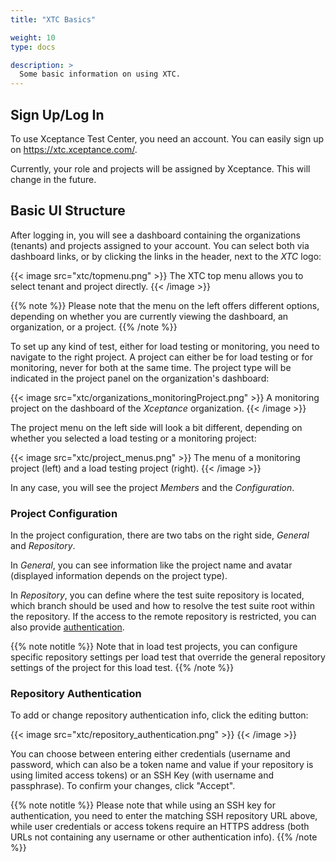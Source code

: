 ```yaml
---
title: "XTC Basics"

weight: 10
type: docs

description: >
  Some basic information on using XTC.
---
```


## Sign Up/Log In

To use Xceptance Test Center, you need an account. You can easily sign up on https://xtc.xceptance.com/.

Currently, your role and projects will be assigned by Xceptance. This will change in the future.

## Basic UI Structure

After logging in, you will see a dashboard containing the organizations (tenants) and projects assigned to your account. You can select both via dashboard links, or by clicking the links in the header, next to the _XTC_ logo:

{{< image src="xtc/topmenu.png" >}}
The XTC top menu allows you to select tenant and project directly. 
{{< /image >}}

{{% note %}}
Please note that the menu on the left offers different options, depending on whether you are currently viewing the dashboard, an organization, or a project.
{{% /note %}}

To set up any kind of test, either for load testing or monitoring, you need to navigate to the right project. A project can either be for load testing or for monitoring, never for both at the same time. The project type will be indicated in the project panel on the organization's dashboard:

{{< image src="xtc/organizations_monitoringProject.png" >}}
A monitoring project on the dashboard of the _Xceptance_ organization.
{{< /image >}}

The project menu on the left side will look a bit different, depending on whether you selected a load testing or a monitoring project:

{{< image src="xtc/project_menus.png" >}}
The menu of a monitoring project (left) and a load testing project (right).
{{< /image >}}

In any case, you will see the project _Members_ and the _Configuration_. 

### Project Configuration

In the project configuration, there are two tabs on the right side, _General_ and _Repository_. 

In _General_, you can see information like the project name and avatar (displayed information depends on the project type). 

In _Repository_, you can define where the test suite repository is located, which branch should be used and how to resolve the test suite root within the repository. If the access to the remote repository is restricted, you can also provide [authentication](#repository-authentication).

{{% note notitle %}}
Note that in load test projects, you can configure specific repository settings per load test that override the general repository settings of the project for this load test.
{{% /note %}}

### Repository Authentication

To add or change repository authentication info, click the editing button:

{{< image src="xtc/repository_authentication.png" >}}
{{< /image >}} 

You can choose between entering either credentials (username and password, which can also be a token name and value if your repository is using limited access tokens) or an SSH Key (with username and passphrase). To confirm your changes, click "Accept".

{{% note notitle %}}
Please note that while using an SSH key for authentication, you need to enter the matching SSH repository URL above, while user credentials or access tokens require an HTTPS address (both URLs not containing any username or other authentication info).
{{% /note %}}

